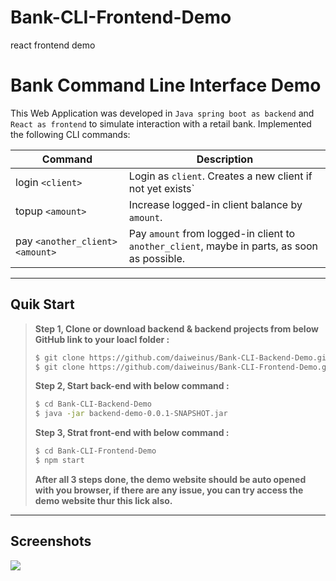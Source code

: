 # Bank-CLI-Frontend-Demo
react frontend demo

# Bank Command Line Interface Demo

This Web Application was developed in `Java spring boot as backend` and `React as frontend` to simulate interaction with a retail bank. Implemented the following CLI commands:

| Command                           | Description                                                  |
| --------------------------------- | ------------------------------------------------------------ |
| login `<client>`                  | Login as `client`. Creates a new client if not yet exists`   |
| topup `<amount>`                  | Increase logged-in client balance by `amount`.               |
| pay `<another_client>` `<amount>` | Pay `amount` from logged-in client to `another_client`, maybe in parts, as soon as possible. |



---

## Quik Start

> **Step 1, Clone or download backend & backend projects from below GitHub link to your loacl folder :**
>
> ```bash
> $ git clone https://github.com/daiweinus/Bank-CLI-Backend-Demo.git
> $ git clone https://github.com/daiweinus/Bank-CLI-Frontend-Demo.git
> ```
>
> 
>
> **Step 2, Start back-end with below command :**
>
> ```bash
> $ cd Bank-CLI-Backend-Demo  
> $ java -jar backend-demo-0.0.1-SNAPSHOT.jar 
> ```
>
> 
>
> **Step 3, Strat front-end with below command :**
>
> ```bash
> $ cd Bank-CLI-Frontend-Demo 
> $ npm start
> ```
>
> **After all 3 steps done, the demo website should be auto opened with you browser, if there are any issue, you can try access the demo website thur this lick also.**



---

## Screenshots

![](https://cdn.jsdelivr.net/gh/daiweinus/blog_pictures/202201211138165.png)

